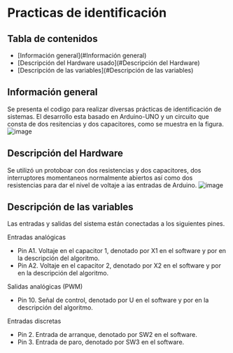 # Practicas de identificación

## Tabla de contenidos
* [Información general](#Información general)
* [Descripción del Hardware usado](#Descripción del Hardware)
* [Descripción de las variables](#Descripción de las variables)

## Información general
Se presenta el codigo para realizar diversas prácticas de identificación de sistemas.
El desarrollo esta basado en Arduino-UNO y un circuito que consta de dos resitencias y dos capacitores, como se muestra en la figura. 
![image](https://user-images.githubusercontent.com/118855539/218335409-9f37482f-e839-41c5-9f1c-64b2c9032c8b.png)

## Descripción del Hardware 
Se utilizó un protoboar con dos resistencias y dos capacitores, dos interruptores momentaneos normalmente abiertos así como dos resistencias 
para dar el nivel de voltaje a ias entradas de Arduino.
![image](https://user-images.githubusercontent.com/118855539/218335623-c65309eb-b717-4607-ba09-dde551481a08.png)

## Descripción de las variables
Las entradas y salidas del sistema están conectadas a los siguientes pines.

Entradas analógicas

* Pin A1. Voltaje en el capacitor 1, denotado por X1 en el software y por 
 en la descripción del algoritmo.
* Pin A2. Voltaje en el capacitor 2, denotado por X2 en el software y por 
 en la descripción del algoritmo.

Salidas analógicas (PWM)
* Pin 10. Señal de control, denotado por U en el software y por 
 en la descripción del algoritmo.

Entradas discretas
* Pin 2. Entrada de arranque, denotado por SW2 en el software.
* Pin 3. Entrada de paro, denotado por SW3 en el software.
